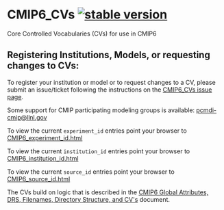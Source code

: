 # CMIP6_CVs [![stable version](https://img.shields.io/badge/Current%20version-6.2.4.0-brightgreen.svg)](https://github.com/WCRP-CMIP/CMIP6_CVs/releases/tag/6.2.4.0)

Core Controlled Vocabularies (CVs) for use in CMIP6

Registering Institutions, Models, or requesting changes to CVs:
----------------

To register your institution or model or to request changes to a CV, please submit an issue/ticket following the instructions on the [CMIP6_CVs issue page](https://github.com/WCRP-CMIP/CMIP6_CVs/issues/new). 

Some support for CMIP participating modeling groups is available: pcmdi-cmip@llnl.gov

To view the current `experiment_id` entries point your browser to [CMIP6_experiment_id.html](http://rawgit.com/WCRP-CMIP/CMIP6_CVs/master/src/CMIP6_experiment_id.html)

To view the current `institution_id` entries point your browser to [CMIP6_institution_id.html](http://rawgit.com/WCRP-CMIP/CMIP6_CVs/master/src/CMIP6_institution_id.html)

To view the current `source_id` entries point your browser to [CMIP6_source_id.html](http://rawgit.com/WCRP-CMIP/CMIP6_CVs/master/src/CMIP6_source_id.html)

The CVs build on logic that is described in the [CMIP6 Global Attributes, DRS, Filenames, Directory Structure, and CV's](http://goo.gl/v1drZl) document.
